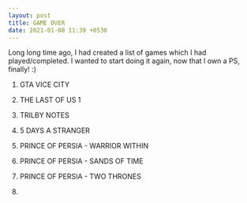 ```yaml
---
layout: post
title: GAME OVER
date: 2021-01-08 11:39 +0530
---
```


Long long time ago, I had created a list of games which I had played/completed. I wanted to start doing it again, now that I own a PS, finally! :)

1. GTA VICE CITY

2. THE LAST OF US 1

3. TRILBY NOTES

4. 5 DAYS A STRANGER

5. PRINCE OF PERSIA - WARRIOR WITHIN

6. PRINCE OF PERSIA - SANDS OF TIME

7. PRINCE OF PERSIA - TWO THRONES

8. 